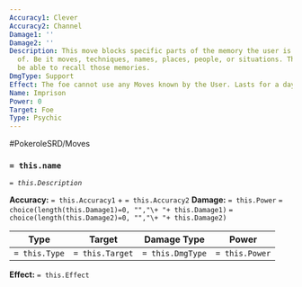 ```yaml
---
Accuracy1: Clever
Accuracy2: Channel
Damage1: ''
Damage2: ''
Description: This move blocks specific parts of the memory the user is well aware
  of. Be it moves, techniques, names, places, people, or situations. The target won't
  be able to recall those memories.
DmgType: Support
Effect: The foe cannot use any Moves known by the User. Lasts for a day.
Name: Imprison
Power: 0
Target: Foe
Type: Psychic
---
```


#PokeroleSRD/Moves

### `= this.name` 
*`= this.Description`*

**Accuracy:** `= this.Accuracy1` + `= this.Accuracy2`
**Damage:** `= this.Power` `= choice(length(this.Damage1)=0, "","\+ "+ this.Damage1)` `= choice(length(this.Damage2)=0, "","\+ "+ this.Damage2)`

| Type          | Target          | Damage Type          | Power          |
| ------------- | --------------- | ---------------- | -------------- |
| `= this.Type` | `= this.Target` | `= this.DmgType` | `= this.Power` | 

**Effect:** `= this.Effect`